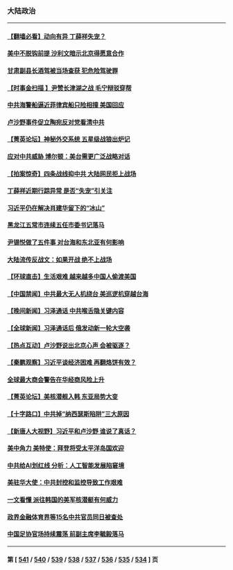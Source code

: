 ### 大陆政治
---
#### [【翻墙必看】动向有异 丁薛祥失宠？](../../pages/ncid277/n13984948.md) 
#### [美中不脱钩前提 沙利文暗示北京得愿意合作](../../pages/ncid277/n13984687.md) 
#### [甘肃副县长酒驾被当场查获 犯危险驾驶罪](../../pages/ncid277/n13984972.md) 
#### [【时事金扫描 】尹赞长津湖之战 毛宁辩驳穿帮](../../pages/ncid277/n13984509.md) 
#### [中共海警船逼近菲律宾船只险相撞 美国回应](../../pages/ncid277/n13984673.md) 
#### [卢沙野事件促立陶宛反对党看清中共](../../pages/ncid277/n13984688.md) 
#### [【菁英论坛】神秘外交系统 五星级战狼出炉记](../../pages/ncid277/n13984619.md) 
#### [应对中共威胁 博尔顿：美台需更广泛战略对话](../../pages/ncid277/n13984506.md) 
#### [【拍案惊奇】四条战线抑中共 大陆网民拒上战场](../../pages/ncid277/n13984547.md) 
#### [丁薛祥近期行踪异常 是否“失宠”引关注](../../pages/ncid277/n13984615.md) 
#### [习近平仍在解决肖建华留下的“冰山”](../../pages/ncid277/n13984257.md) 
#### [黑龙江五常市连续五任市委书记落马](../../pages/ncid277/n13984418.md) 
#### [尹锡悦做了五件事 对台海和东北亚有何影响](../../pages/ncid277/n13983929.md) 
#### [大陆流传反战文：如果开战 绝不上战场](../../pages/ncid277/n13984385.md) 
#### [【环球直击】生活艰难 越来越多中国人偷渡美国](../../pages/ncid277/n13983981.md) 
#### [【中国禁闻】中共最大无人机绕台 美巡逻机穿越台海](../../pages/ncid277/n13983997.md) 
#### [【晚间新闻】习泽通话 中共喉舌隐关键内容](../../pages/ncid277/n13984376.md) 
#### [【全球新闻】习泽通话后 俄发动新一轮大空袭](../../pages/ncid277/n13984377.md) 
#### [【热点互动】卢沙野说出北京心声 会被驱逐？](../../pages/ncid277/n13984017.md) 
#### [【秦鹏观察】习近平谈经济困难 再翻烙饼有效？](../../pages/ncid277/n13984078.md) 
#### [全球最大商会警告在华经商风险上升](../../pages/ncid277/n13984050.md) 
#### [【菁英论坛】美核潜舰入韩 东亚局势大变](../../pages/ncid277/n13984009.md) 
#### [【十字路口】中共掉“纳西瑟斯陷阱”三大原因](../../pages/ncid277/n13983862.md) 
#### [【新唐人大视野】习近平和卢沙野 谁说了真话？](../../pages/ncid277/n13983853.md) 
#### [美中角力 美特使：拜登将受太平洋岛国欢迎](../../pages/ncid277/n13983978.md) 
#### [中共给AI划红线 分析：人工智能发展陷窘境](../../pages/ncid277/n13983941.md) 
#### [美驻华大使：中共封控和监控导致工作艰难](../../pages/ncid277/n13983982.md) 
#### [一文看懂 派往韩国的美军核潜艇有何威力](../../pages/ncid277/n13983325.md) 
#### [政界金融体育界等15名中共官员同日被查处](../../pages/ncid277/n13983641.md) 
#### [中国足协官场持续震荡 前副主席李毓毅落马](../../pages/ncid277/n13983923.md) 

---
#### 第 [ [541](./541.md) / [540](./540.md) / [539](./539.md) / [538](./538.md) / [537](./537.md) / [536](./536.md) / [535](./535.md) / [534](./534.md) ] 页
